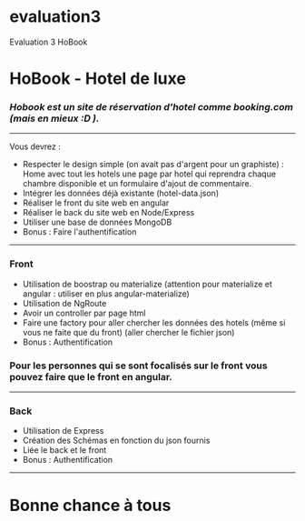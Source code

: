 # evaluation3
Evaluation 3 HoBook

# HoBook - Hotel de luxe

### _Hobook est un site de réservation d'hotel comme booking.com (mais en mieux :D )._


---
Vous devrez : 

- Respecter le design simple (on avait pas d'argent pour un graphiste) : Home avec tout les hotels une page par hotel qui reprendra chaque chambre disponible et un formulaire d'ajout de commentaire.
- Intégrer les données déjà existante (hotel-data.json)
- Réaliser le front du site web en angular
- Réaliser le back du site web en Node/Express
- Utiliser une base de données MongoDB
- Bonus : Faire l'authentification

---
### Front 

- Utilisation de boostrap ou materialize (attention pour materialize et angular : utiliser en plus angular-materialize)
- Utilisation de NgRoute
- Avoir un controller par page html
- Faire une factory pour aller chercher les données des hotels (même si vous ne faite que du front) (aller chercher le fichier json)
- Bonus : Authentification
### Pour les personnes qui se sont focalisés sur le front vous pouvez faire que le front en angular.

---

### Back

- Utilisation de Express
- Création des Schémas en fonction du json fournis
- Liée le back et le front
- Bonus : Authentification

---

# Bonne chance à tous
